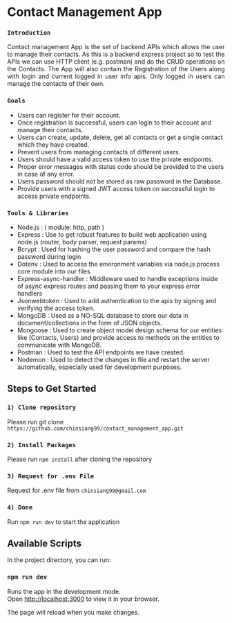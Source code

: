 # Contact Management App

### `Introduction`
<p align="justify">Contact management App is the set of backend APIs which allows the user to manage their contacts. As this is a backend express project so to test the APIs we can use HTTP client (e.g. postman) and do the CRUD operations on the Contacts. The App will also contain the Registration of the Users along with login and current logged in user info apis. Only logged in users can manage the contacts of their own.</p>

### `Goals`
<ul>
  <li>Users can register for their account.</li>
  <li>Once registration is successful, users can login to their account and manage their contacts.</li>
  <li>Users can create, update, delete, get all contacts or get a single contact which they have created.</li>
  <li>Prevent users from managing contacts of different users.</li>
  <li>Users should have a valid access token to use the private endpoints.</li>
  <li>Proper error messages with status code should be provided to the users in case of any error.</li>
  <li>Users password should not be stored as raw password in the Database.</li>
  <li>Provide users with a signed JWT access token on successful login to access private endpoints.</li>
</ul>

### `Tools & Libraries`

<ul>
  <li>Node.js : ( module: http, path )</li>
  <li>Express : Use to get robust features to build web application using node.js (router, body parser, request params)</li>
  <li>Bcrypt : Used for hashing the user password and compare the hash password during login</li>
  <li>Dotenv : Used to access the environment variables via node.js process core module into our files</li>
  <li>Express-async-handler : Middleware used to handle exceptions inside of async express routes and passing them to your express error handlers</li>
  <li>Jsonwebtoken : Used to add authentication to the apis by signing and verifying the access token.</li>
  <li>MongoDB : Used as a NO-SQL database to store our data in document/collections in the form of JSON objects.</li>
  <li>Mongoose : Used to create object model design schema for our entities like (Contacts, Users) and provide access to methods on the entities to communicate with MongoDB.</li>
  <li>Postman : Used to test the API endpoints we have created.</li> 
  <li>Nodemon : Used to detect the changes in file and restart the server automatically, especially used for development purposes.</li>
</ul>

## Steps to Get Started

### `1) Clone repository`

Please run git clone `https://github.com/chinsiang99/contact_management_app.git`

### `2) Install Packages`

Please run `npm install` after cloning the repository

### `3) Request for .env File`

Request for .env file from `chinsiang99@gmail.com`

### `4) Done`

Run `npm run dev` to start the application

## Available Scripts

In the project directory, you can run:

### `npm run dev`

Runs the app in the development mode.\
Open [http://localhost:3000](http://localhost:3000) to view it in your browser.

The page will reload when you make changes.